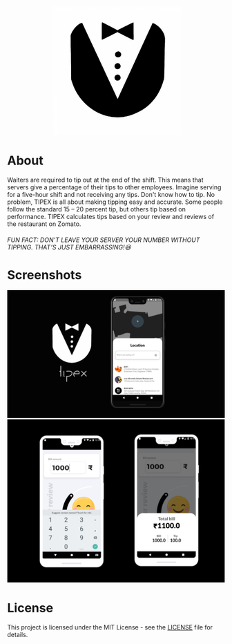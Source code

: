 <p align = "center">
  <img src="https://github.com/Maanaav/Tipex/blob/main/assets/icon/TipexIcon.png" width="300" />
</p>

# About
Waiters are required to tip out at the end of the shift. This means that servers give a percentage of their tips to other employees. Imagine serving for a five-hour shift and not receiving any tips.
Don't know how to tip. No problem, TIPEX is all about making tipping easy and accurate. Some people follow the standard 15 – 20 percent tip, but others tip based on performance. TIPEX calculates tips based on your review and reviews of the restaurant on Zomato.

<h6>FUN FACT: DON’T LEAVE YOUR SERVER YOUR NUMBER WITHOUT TIPPING. THAT’S JUST EMBARRASSING!😆

# Screenshots
<p align = "center">
  <img src="https://github.com/Maanaav/Tipex/blob/main/assets/images/1.png" width="800" />
  <img src="https://github.com/Maanaav/Tipex/blob/main/assets/images/2.png" width="800" />
</p>

# License
This project is licensed under the MIT License - see the [LICENSE](https://github.com/Maanaav/Tipex/blob/main/LICENSE) file for details.
